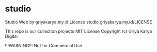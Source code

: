 # studio

Studio Web by griyakarya.my.id
License studio.griyakarya.my.id/LICENSE

This repo is our collection projects
MIT License Copyright (c) Griya Karya Digital

!!!WARNING!!!
Not for Commercial Use
